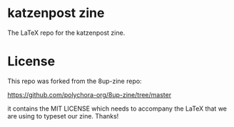 # katzenpost zine

The LaTeX repo for the katzenpost zine.

# License

This repo was forked from the 8up-zine repo:

https://github.com/polychora-org/8up-zine/tree/master

it contains the MIT LICENSE which needs to accompany the
LaTeX that we are using to typeset our zine. Thanks!
